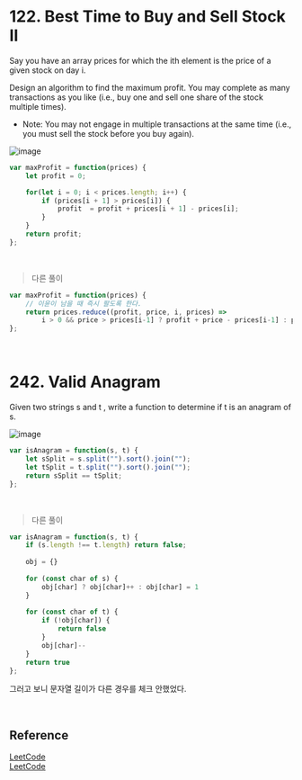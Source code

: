# 122. Best Time to Buy and Sell Stock II

Say you have an array prices for which the ith element is the price of a given stock on day i.

Design an algorithm to find the maximum profit. You may complete as many transactions as you like (i.e., buy one and sell one share of the stock multiple times).

- Note: You may not engage in multiple transactions at the same time (i.e., you must sell the stock before you buy again).

![image](https://user-images.githubusercontent.com/65898889/102025027-aa0ad900-3dd8-11eb-9db7-09242db0bfec.png)

```js
var maxProfit = function(prices) {
    let profit = 0;

    for(let i = 0; i < prices.length; i++) {
        if (prices[i + 1] > prices[i]) {
            profit  = profit + prices[i + 1] - prices[i];
        }
    }
    return profit;
};
```

<br>

> 다른 풀이

```js
var maxProfit = function(prices) {
    // 이윤이 남을 때 즉시 팔도록 한다.
    return prices.reduce((profit, price, i, prices) => 
        i > 0 && price > prices[i-1] ? profit + price - prices[i-1] : profit, 0);
};
```

<br>

# 242. Valid Anagram

Given two strings s and t , write a function to determine if t is an anagram of s.

![image](https://user-images.githubusercontent.com/65898889/102025130-34533d00-3dd9-11eb-8d50-e27e7ad67f9a.png)


```js
var isAnagram = function(s, t) {
    let sSplit = s.split("").sort().join("");
    let tSplit = t.split("").sort().join("");
    return sSplit == tSplit;
};
```

<br>

> 다른 풀이
```js
var isAnagram = function(s, t) {
    if (s.length !== t.length) return false;
    
    obj = {}
    
    for (const char of s) {
        obj[char] ? obj[char]++ : obj[char] = 1
    }
    
    for (const char of t) {
        if (!obj[char]) {
            return false
        }
        obj[char]--
    }
    return true
};
```

그러고 보니 문자열 길이가 다른 경우를 체크 안했었다.

<br>

## Reference

[LeetCode](https://leetcode.com/problems/best-time-to-buy-and-sell-stock-ii/) <br>
[LeetCode](https://leetcode.com/problems/valid-anagram/)